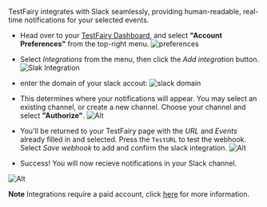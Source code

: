 TestFairy integrates with Slack seamlessly, providing human-readable, real-time notifications for your selected events. 

* Head over to your [TestFairy Dashboard](https://app.testfairy.com), and select **"Account Preferences"** from the top-right menu. 
![preferences](/img/app/preferences-link.png)

* Select _Integrations_ from the menu, then click the _Add integration_ button.
![Slak Integration](/img/app/preferences/account-settings-4.png)

* enter the domain of your slack accout:
![slack domain](/img/integrations/slack/slack-domain-1.png)

* This determines where your notifications will appear. You may select an existing channel, or create a new channel. Choose your channel and select **"Authorize"**.
![Alt](http://docs.testfairy.com/img/integrations/slack/slack-1c.png)

* You'll be returned to your TestFairy page with the _URL_ and _Events_ already filled in and selected. Press the `TestURL` to test the webhook. Select _Save webhook_ to add and confirm the slack integration.
![Alt](http://docs.testfairy.com/img/integrations/slack/slack-1d.png)

* Success! You will now recieve notifications in your Slack channel.

![Alt](/img/integrations/slack-message-preview.png)


**Note** Integrations require a paid account, click [here](https://www.testfairy.com/pricing) for more information.
